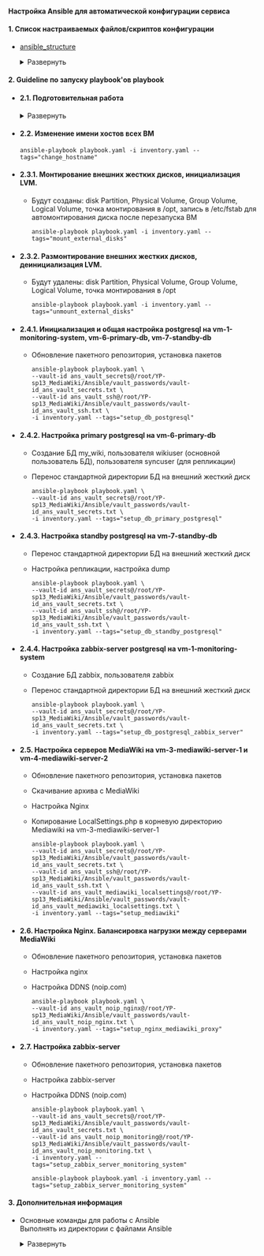 <!-- # Настройка Ansible для автоматической конфигурации сервиса -->

#### Настройка Ansible для автоматической конфигурации сервиса

<!-- 1. Копирование приватного ssh-ключа на vm-7-standby-db в /root/.ssh, чтобы иметь возможность подключаться к другим ВМ -->

#### 1. Список настраиваемых файлов/скриптов конфигурации

   - [ansible_structure](python-scripts/ansible_structure.py)

      <details>
      <summary>Развернуть</summary>  

         # Содержит словарь dynamic_groups
         # Он предназначен для выстраивания структуры групп, подгрупп и входящих в них ВМ.
         # Он уже настроен. Но, при необходимости, можно менять структуру файла inventory.yaml

         # Просмотреть список созданных через Terraform ВМ      
         ~/<имя репозитория>/<папка Terraform> terraform output 
         
         # Или в файле ~/<имя репозитория>/<папка Terraform>/
         terraform.tfstate

      </details>

#### 2. Guideline по запуску playbook'ов playbook

   - #### 2.1. Подготовительная работа

      <details>
      <summary>Развернуть</summary>  

      - Автоматическое формирования inventory.yaml  
      Запуск Python-скрипта [**update_ansible_inventory.py**](python-scripts/update_ansible_inventory.py)   
      
            python3 update_ansible_inventory.py

      - Настройка private ssh-key (для подключения к другим ВМ)
      
        - Копирование private ssh-key в роли:
          - [db_postgresql_standby/files](/Ansible/db_postgresql_standby/files)  
          - [mediawiki/files](/Ansible/mediawiki/files) 

                cp ~/.ssh/id_ed25519 ~/YP-sp13_MediaWiki/Ansible/db_postgresql_standby/files

                cp ~/.ssh/id_ed25519 ~/YP-sp13_MediaWiki/Ansible/mediawiki/files

        - Шифрование с помощью [ansible-vault](https://docs.ansible.com/ansible/2.9/user_guide/vault.html) private ssh-key 

              # Шифрование private ssh-key с vault-id: "ans_vault_ssh"
              ansible-vault encrypt --vault-id ans_vault_ssh@prompt ~/YP-sp13_MediaWiki/Ansible/db_postgresql_standby/files/id_ed25519

              # Шифрование private ssh-key с vault-id: "ans_vault_ssh"
              ansible-vault encrypt --vault-id ans_vault_ssh@prompt ~/YP-sp13_MediaWiki/Ansible/mediawiki/files/id_ed25519

      - Настройка secrets.yml (для хранения секретных переменных)

        - Создание и наполнение файла secrets.yml в ролях:
          - [db_postgresql/vars](/Ansible/db_postgresql/vars)     
          - [db_postgresql_primary/vars](/Ansible/db_postgresql_primary/vars)       
          - [db_postgresql_standby/vars](/Ansible/db_postgresql_standby/vars)
          - [db_postgresql_zabbix_server/vars](/Ansible/db_postgresql_zabbix_server/vars)   
          - [mediawiki/vars](/Ansible/mediawiki/vars)   
          - [zabbix_server_monitoring_system/vars](/Ansible/zabbix_server_monitoring_system/vars) 

          За основу взять [ansible_secrets.yml_EXAMPLE](/credentials/templates/ansible_secrets.yml_EXAMPLE) 

              # Cоздание и наполнение secrets.yml
              touch ~/YP-sp13_MediaWiki/Ansible/db_postgresql/vars/secrets.yml

              # Шифрование secrets.yml с vault-id: "ans_vault_secrets" 
              ansible-vault encrypt --vault-id ans_vault_secrets@prompt ~/YP-sp13_MediaWiki/Ansible/db_postgresql/vars/secrets.yml

              # Копирование зашифрованного secrets.yml с vault-id: "ans_vault_secrets" в роли

              cp ~/YP-sp13_MediaWiki/Ansible/db_postgresql/vars/secrets.yml ~/YP-sp13_MediaWiki/Ansible/db_postgresql_primary/vars/secrets.yml 
              cp ~/YP-sp13_MediaWiki/Ansible/db_postgresql/vars/secrets.yml ~/YP-sp13_MediaWiki/Ansible/db_postgresql_standby/vars/secrets.yml
              cp ~/YP-sp13_MediaWiki/Ansible/db_postgresql/vars/secrets.yml ~/YP-sp13_MediaWiki/Ansible/db_postgresql_zabbix_server/vars/secrets.yml
              cp ~/YP-sp13_MediaWiki/Ansible/db_postgresql_standby/vars/secrets.yml ~/YP-sp13_MediaWiki/Ansible/mediawiki/vars/secrets.yml
              cp ~/YP-sp13_MediaWiki/Ansible/db_postgresql_standby/vars/secrets.yml ~/YP-sp13_MediaWiki/Ansible/zabbix_server_monitoring_system/vars/secrets.yml


      - Настройка LocalSettings.php (конфигурация MediaWiki)

        - Создание и наполнение файла LocalSettings.php в роли:
          - [mediawiki/vars](/Ansible/mediawiki/files)        
        
          За основу взять [LocalSettings.php_EXAMPLE](/credentials/templates/LocalSettings.php_EXAMPLE) 

        - Шифрование с помощью [ansible-vault](https://docs.ansible.com/ansible/2.9/user_guide/vault.html) LocalSettings.php

              # Шифрование LocalSettings.php с vault-id: "ans_vault_mediawiki_localsettings"
              ansible-vault encrypt --vault-id ans_vault_mediawiki_localsettings@prompt ~/YP-sp13_MediaWiki/Ansible/mediawiki/files/LocalSettings.php


      - Настройка DDNS (noip.com)

        - Создание и наполнение файла noip-duc в ролях:
          - [zabbix_server_monitoring_system/vars](/Ansible/zabbix_server_monitoring_system/files)        
          - [nginx_mediawiki_proxy/vars](/Ansible/nginx_mediawiki_proxy/files)   

          За основу взять [noip-duc_EXAMPLE](/credentials/templates/noip-duc_EXAMPLE) 

        - Шифрование с помощью [ansible-vault](https://docs.ansible.com/ansible/2.9/user_guide/vault.html) noip-duc

              # Шифрование noip-duc с vault-id: "ans_vault_noip_monitoring"
              ansible-vault encrypt --vault-id ans_vault_noip_monitoring@prompt ~/YP-sp13_MediaWiki/Ansible/zabbix_server_monitoring_system/files/noip-duc

              # Шифрование noip-duc с vault-id: "ans_vault_noip_nginx"
              ansible-vault encrypt --vault-id ans_vault_noip_monitoring@prompt ~/YP-sp13_MediaWiki/Ansible/nginx_mediawiki_proxy/files/noip-duc


      - Настройка vault_passwords (директория для хранения паролей ansible-vault)
        - Создание и наполнение директории vault_passwords в корневой директории [Ansible](/Ansible/)
        - В директории [vault_passwords](/Ansible/vault_passwords/) cоздать файлы с паролями
        - За основу файла с паролями взять [ansible_vault_passwords.txt_EXAMPLE](/credentials/templates/ansible_vault_passwords.txt_EXAMPLE) 

              mkdir ~/YP-sp13_MediaWiki/Ansible/vault_passwords

              echo "password1" > ~/YP-sp13_MediaWiki/Ansible/vault_passwords/vault-id_ans_vault_secrets.txt
              echo "password2" > ~/YP-sp13_MediaWiki/Ansible/vault_passwords/vault-id_ans_vault_ssh.txt
              echo "password3" > ~/YP-sp13_MediaWiki/Ansible/vault_passwords/vault-id_ans_vault_mediawiki_localsettings.txt
              echo "password4" > ~/YP-sp13_MediaWiki/Ansible/vault_passwords/vault-id_ans_vault_vault-id_ans_vault_noip_monitoring.txt
              echo "password5" > ~/YP-sp13_MediaWiki/Ansible/vault_passwords/vault-id_ans_vault_vault-id_ans_vault_noip_nginx.txt
           

      - Дополнительные команды [ansible-vault](https://docs.ansible.com/ansible/2.9/user_guide/vault.html)

            # Изменение пароля
            ansible-vault rekey <название файла>
            # Редактирование файла
            ansible-vault edit <название файла>
            # Расшифровка файла
            ansible-vault decrypt <название файла>
            # Просмотр файла
            ansible-vault view <название файла>


      </details>

   - #### 2.2. Изменение имени хостов всех ВМ
          
         ansible-playbook playbook.yaml -i inventory.yaml --tags="change_hostname"

   - #### 2.3.1. Монтирование внешних жестких дисков, инициализация LVM.  
      - Будут созданы: disk Partition, Physical Volume, Group Volume, Logical Volume, точка монтирования в /opt, запись в /etc/fstab для автомонтирования диска после перезапуска ВМ

            ansible-playbook playbook.yaml -i inventory.yaml --tags="mount_external_disks"

   - #### 2.3.2. Размонтирование внешних жестких дисков, деинициализация LVM.  

      - Будут удалены: disk Partition, Physical Volume, Group Volume, Logical Volume, точка монтирования в /opt

            ansible-playbook playbook.yaml -i inventory.yaml --tags="unmount_external_disks"


   - #### 2.4.1. Инициализация и общая настройка postgresql на vm-1-monitoring-system, vm-6-primary-db, vm-7-standby-db

      - Обновление пакетного репозитория, установка пакетов

            ansible-playbook playbook.yaml \
            --vault-id ans_vault_secrets@/root/YP-sp13_MediaWiki/Ansible/vault_passwords/vault-id_ans_vault_secrets.txt \
            --vault-id ans_vault_ssh@/root/YP-sp13_MediaWiki/Ansible/vault_passwords/vault-id_ans_vault_ssh.txt \
            -i inventory.yaml --tags="setup_db_postgresql"

   - #### 2.4.2. Настройка primary postgresql на vm-6-primary-db
      - Cоздание БД my_wiki, пользователя wikiuser (основной пользователь БД), пользователя syncuser (для репликации)
      - Перенос стандартной директории БД на внешний жесткий диск

            ansible-playbook playbook.yaml \
            --vault-id ans_vault_secrets@/root/YP-sp13_MediaWiki/Ansible/vault_passwords/vault-id_ans_vault_secrets.txt \
            -i inventory.yaml --tags="setup_db_primary_postgresql"

   - #### 2.4.3. Настройка standby postgresql на vm-7-standby-db
      - Перенос стандартной директории БД на внешний жесткий диск
      - Настройка репликации, настройка dump

            ansible-playbook playbook.yaml \
            --vault-id ans_vault_secrets@/root/YP-sp13_MediaWiki/Ansible/vault_passwords/vault-id_ans_vault_secrets.txt \
            --vault-id ans_vault_ssh@/root/YP-sp13_MediaWiki/Ansible/vault_passwords/vault-id_ans_vault_ssh.txt \
            -i inventory.yaml --tags="setup_db_standby_postgresql"

   - #### 2.4.4. Настройка zabbix-server postgresql на vm-1-monitoring-system
      - Cоздание БД zabbix, пользователя zabbix 
      - Перенос стандартной директории БД на внешний жесткий диск

            ansible-playbook playbook.yaml \
            --vault-id ans_vault_secrets@/root/YP-sp13_MediaWiki/Ansible/vault_passwords/vault-id_ans_vault_secrets.txt \
            -i inventory.yaml --tags="setup_db_postgresql_zabbix_server"


   - #### 2.5. Настройка серверов MediaWiki на vm-3-mediawiki-server-1 и vm-4-mediawiki-server-2
      - Обновление пакетного репозитория, установка пакетов
      - Скачивание архива с MediaWiki
      - Настройка Nginx
      - Копирование LocalSettings.php в корневую директорию Mediawiki на vm-3-mediawiki-server-1

            ansible-playbook playbook.yaml \
            --vault-id ans_vault_secrets@/root/YP-sp13_MediaWiki/Ansible/vault_passwords/vault-id_ans_vault_secrets.txt \
            --vault-id ans_vault_ssh@/root/YP-sp13_MediaWiki/Ansible/vault_passwords/vault-id_ans_vault_ssh.txt \
            --vault-id ans_vault_mediawiki_localsettings@/root/YP-sp13_MediaWiki/Ansible/vault_passwords/vault-id_ans_vault_mediawiki_localsettings.txt \
            -i inventory.yaml --tags="setup_mediawiki"


   - #### 2.6. Настройка Nginx. Балансировка нагрузки между серверами MediaWiki
      - Обновление пакетного репозитория, установка пакетов
      - Настройка nginx
      - Настройка DDNS (noip.com)

            ansible-playbook playbook.yaml \
            --vault-id ans_vault_noip_nginx@/root/YP-sp13_MediaWiki/Ansible/vault_passwords/vault-id_ans_vault_noip_nginx.txt \
            -i inventory.yaml --tags="setup_nginx_mediawiki_proxy"



   - #### 2.7. Настройка zabbix-server
      - Обновление пакетного репозитория, установка пакетов
      - Настройка zabbix-server
      - Настройка DDNS (noip.com)

            ansible-playbook playbook.yaml \
            --vault-id ans_vault_secrets@/root/YP-sp13_MediaWiki/Ansible/vault_passwords/vault-id_ans_vault_secrets.txt \
            --vault-id ans_vault_noip_monitoring@/root/YP-sp13_MediaWiki/Ansible/vault_passwords/vault-id_ans_vault_noip_monitoring.txt \
            -i inventory.yaml --tags="setup_zabbix_server_monitoring_system"

            ansible-playbook playbook.yaml -i inventory.yaml --tags="setup_zabbix_server_monitoring_system"




#### 3. Дополнительная информация

- Основные команды для работы с Ansible  
  Выполнять из директории с файлами Ansible
  
  <details>
  <summary>Развернуть</summary>  
      
      # Проверка синтаксиса и доступности облачных ресурсов
      ansible all -m ping -i inventory.yaml  

      # Установка или обновление коллекции
      ansible-galaxy collection install <имя коллекции>  

      # Список установленных коллекций
      ansible-galaxy collection list  

      # Создание роли (исп. для разграничения задач, которые будут выполняться в рамках playbook)
      ansible-galaxy init <название роли>

      # Список используемых ролей
      ansible-galaxy role list  

      # Запуск playbook
      ansible-playbook <название playbook>.yaml -i <название файла с inventory>.yaml --tags="<указать тег>"

        Пример:
        ansible-playbook mount_disks_playbook.yaml -i inventory.yaml --tags="moint_dir"


  </details> 
